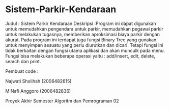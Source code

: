 # Sistem-Parkir-Kendaraan
Judul : Sistem Parkir Kendaraan 
Deskripsi :Program ini dapat digunakan untuk memudahkan pengendara untuk parkir, memudahkan pegawai parkir untuk melakukan tugasnya, memberikan aproksimasi biaya parkir dengan akurat. Pada program ini terdapat juga fungsi Binary Tree yang gunakan untuk menyimpan sesuatu yang perlu diurutkan dan dicari. Tetapi fungsi ini tidak berkaitan dengan fungsi utama aplikasi dan akan munculk pada menu. Fungsi  bisa melakukan beberapa operasi yaitu : add/insert, edit, delete, search dan print.  

Pembuat code :  

Najwati Sholihah (2006482615) 

M Nafi Anggoro (2006482836) 

Proyek Akhir Semester Algoritm dan Pemrograman 02
